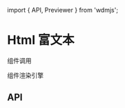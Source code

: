 import { API, Previewer } from 'wdmjs';

# Html 富文本

组件调用

<Previewer src="./demo/html.tsx" />

组件渲染引擎

<Previewer src="./demo/cre.tsx" />

## API
<API />
